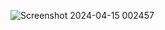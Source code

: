 ![Screenshot 2024-04-15 002457](https://github.com/chinmay-sawant/PythonSystemMonitoring/assets/28671172/2f185bc8-4c7c-4994-9c03-5295d5e9ecb7)
